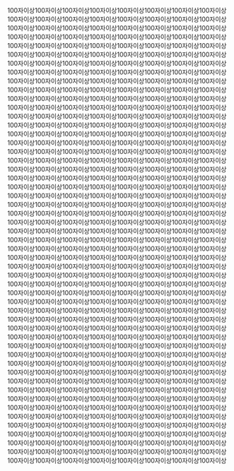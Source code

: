 100자이상100자이상100자이상100자이상100자이상100자이상100자이상100자이상100자이상100자이상100자이상100자이상100자이상100자이상100자이상100자이상100자이상100자이상100자이상100자이상100자이상100자이상100자이상100자이상100자이상100자이상100자이상100자이상100자이상100자이상100자이상100자이상100자이상100자이상100자이상100자이상100자이상100자이상100자이상100자이상100자이상100자이상100자이상100자이상100자이상100자이상100자이상100자이상100자이상100자이상100자이상100자이상100자이상100자이상100자이상100자이상100자이상100자이상100자이상100자이상100자이상100자이상100자이상100자이상100자이상100자이상100자이상100자이상100자이상100자이상100자이상100자이상100자이상100자이상100자이상100자이상100자이상100자이상100자이상100자이상100자이상100자이상100자이상100자이상100자이상100자이상100자이상100자이상100자이상100자이상100자이상100자이상100자이상100자이상100자이상100자이상100자이상100자이상100자이상100자이상100자이상100자이상100자이상100자이상100자이상100자이상100자이상100자이상100자이상100자이상100자이상100자이상100자이상100자이상100자이상100자이상100자이상100자이상100자이상100자이상100자이상100자이상100자이상100자이상100자이상100자이상100자이상100자이상100자이상100자이상100자이상100자이상100자이상100자이상100자이상100자이상100자이상100자이상100자이상100자이상100자이상100자이상100자이상100자이상100자이상100자이상100자이상100자이상100자이상100자이상100자이상100자이상100자이상100자이상100자이상100자이상100자이상100자이상100자이상100자이상100자이상100자이상100자이상100자이상100자이상100자이상100자이상100자이상100자이상100자이상100자이상100자이상100자이상100자이상100자이상100자이상100자이상100자이상100자이상100자이상100자이상100자이상100자이상100자이상100자이상100자이상100자이상100자이상100자이상100자이상100자이상100자이상100자이상100자이상100자이상100자이상100자이상100자이상100자이상100자이상100자이상100자이상100자이상100자이상100자이상100자이상100자이상100자이상100자이상100자이상100자이상100자이상100자이상100자이상100자이상100자이상100자이상100자이상100자이상100자이상100자이상100자이상100자이상100자이상100자이상100자이상100자이상100자이상100자이상100자이상100자이상100자이상100자이상100자이상100자이상100자이상100자이상100자이상100자이상100자이상100자이상100자이상100자이상100자이상100자이상100자이상100자이상100자이상100자이상100자이상100자이상100자이상100자이상100자이상100자이상100자이상100자이상100자이상100자이상100자이상100자이상100자이상100자이상100자이상100자이상100자이상100자이상100자이상100자이상100자이상100자이상100자이상100자이상100자이상100자이상100자이상100자이상100자이상100자이상100자이상100자이상100자이상100자이상100자이상100자이상100자이상100자이상100자이상100자이상100자이상100자이상100자이상100자이상100자이상100자이상100자이상100자이상100자이상100자이상100자이상100자이상100자이상100자이상100자이상100자이상100자이상100자이상100자이상100자이상100자이상100자이상100자이상100자이상100자이상100자이상100자이상100자이상100자이상100자이상100자이상100자이상100자이상100자이상100자이상100자이상100자이상100자이상100자이상100자이상100자이상100자이상100자이상100자이상100자이상100자이상100자이상100자이상100자이상100자이상100자이상100자이상100자이상100자이상100자이상100자이상100자이상100자이상100자이상100자이상100자이상100자이상100자이상100자이상100자이상100자이상100자이상100자이상100자이상100자이상100자이상100자이상100자이상100자이상100자이상100자이상100자이상100자이상100자이상100자이상100자이상100자이상100자이상100자이상100자이상100자이상100자이상100자이상100자이상100자이상100자이상100자이상100자이상100자이상100자이상100자이상100자이상100자이상100자이상100자이상100자이상100자이상100자이상100자이상100자이상100자이상100자이상100자이상100자이상100자이상100자이상100자이상100자이상100자이상100자이상100자이상100자이상100자이상100자이상100자이상100자이상100자이상100자이상100자이상100자이상100자이상100자이상
